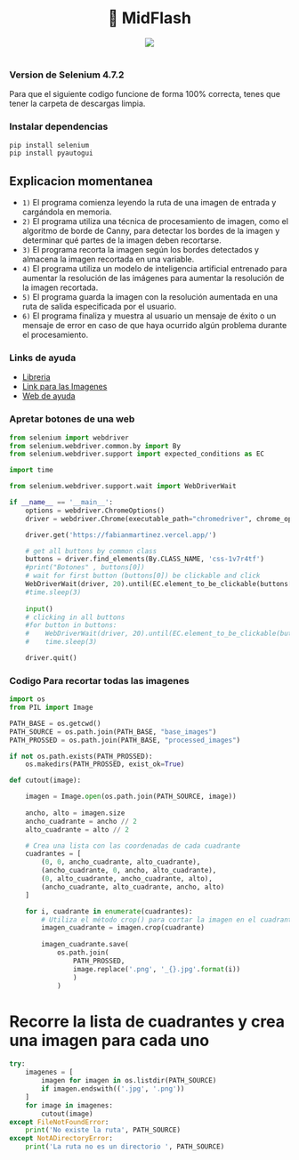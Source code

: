 <h1 align="center"> 🤖 MidFlash </h1>
<div align="center">
<img src="https://user-images.githubusercontent.com/55964635/209423757-dc0ee138-37e4-409d-a1f9-2f48c1da904e.png"/>
 </div>

<br>


### Version de Selenium 4.7.2

Para que el siguiente codigo funcione de forma 100% correcta, tenes que tener la carpeta de descargas limpia.

### Instalar dependencias

```cmd
pip install selenium
pip install pyautogui
```

## Explicacion momentanea 

- `1)` El programa comienza leyendo la ruta de una imagen de entrada y cargándola en memoria.
- `2)` El programa utiliza una técnica de procesamiento de imagen, como el algoritmo de borde de Canny, para detectar los bordes de la imagen y determinar qué partes de la imagen deben recortarse.
- `3)` El programa recorta la imagen según los bordes detectados y almacena la imagen recortada en una variable.
- `4)` El programa utiliza un modelo de inteligencia artificial entrenado para aumentar la resolución de las imágenes para aumentar la resolución de la imagen recortada.
- `5)` El programa guarda la imagen con la resolución aumentada en una ruta de salida especificada por el usuario.
- `6)` El programa finaliza y muestra al usuario un mensaje de éxito o un mensaje de error en caso de que haya ocurrido algún problema durante el procesamiento.

### Links de ayuda

- [Libreria](https://www.selenium.dev/selenium/docs/api/py/)
- [Link para las Imagenes](https://zyro.com/es/herramientas/upscaler-de-imagenes)
- [Web de ayuda](https://selenium-python.readthedocs.io/getting-started.html)

### Apretar botones de una web

```python
from selenium import webdriver
from selenium.webdriver.common.by import By
from selenium.webdriver.support import expected_conditions as EC

import time

from selenium.webdriver.support.wait import WebDriverWait

if __name__ == '__main__':
    options = webdriver.ChromeOptions()
    driver = webdriver.Chrome(executable_path="chromedriver", chrome_options=options)

    driver.get('https://fabianmartinez.vercel.app/')

    # get all buttons by common class
    buttons = driver.find_elements(By.CLASS_NAME, 'css-1v7r4tf')
    #print("Botones" , buttons[0])
    # wait for first button (buttons[0]) be clickable and click
    WebDriverWait(driver, 20).until(EC.element_to_be_clickable(buttons[0])).click()
    #time.sleep(3)
    
    input()
    # clicking in all buttons
    #for button in buttons:
    #    WebDriverWait(driver, 20).until(EC.element_to_be_clickable(button)).click()
    #    time.sleep(3)

    driver.quit()
```

### Codigo Para recortar todas las imagenes

```python
import os
from PIL import Image

PATH_BASE = os.getcwd()
PATH_SOURCE = os.path.join(PATH_BASE, "base_images")
PATH_PROSSED = os.path.join(PATH_BASE, "processed_images")

if not os.path.exists(PATH_PROSSED):
    os.makedirs(PATH_PROSSED, exist_ok=True)

def cutout(image):

    imagen = Image.open(os.path.join(PATH_SOURCE, image))
    
    ancho, alto = imagen.size
    ancho_cuadrante = ancho // 2
    alto_cuadrante = alto // 2

    # Crea una lista con las coordenadas de cada cuadrante
    cuadrantes = [
        (0, 0, ancho_cuadrante, alto_cuadrante),
        (ancho_cuadrante, 0, ancho, alto_cuadrante),
        (0, alto_cuadrante, ancho_cuadrante, alto),
        (ancho_cuadrante, alto_cuadrante, ancho, alto)
    ]

    for i, cuadrante in enumerate(cuadrantes):
        # Utiliza el método crop() para cortar la imagen en el cuadrante especificado
        imagen_cuadrante = imagen.crop(cuadrante)
        
        imagen_cuadrante.save(
            os.path.join(
                PATH_PROSSED, 
                image.replace('.png', '_{}.jpg'.format(i))
                )
            )

```

# Recorre la lista de cuadrantes y crea una imagen para cada uno
```python
try:
    imagenes = [
        imagen for imagen in os.listdir(PATH_SOURCE) 
        if imagen.endswith(('.jpg', '.png'))
    ]
    for image in imagenes:
        cutout(image)
except FileNotFoundError:
    print('No existe la ruta', PATH_SOURCE)
except NotADirectoryError:
    print('La ruta no es un directorio ', PATH_SOURCE)
```